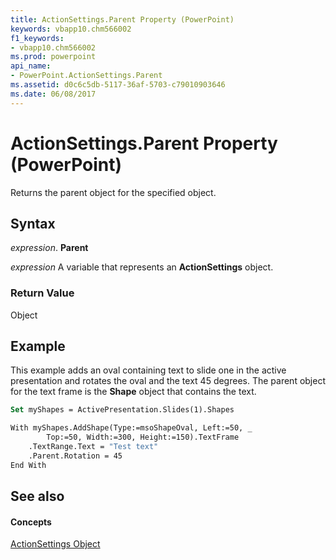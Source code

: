 ```yaml
---
title: ActionSettings.Parent Property (PowerPoint)
keywords: vbapp10.chm566002
f1_keywords:
- vbapp10.chm566002
ms.prod: powerpoint
api_name:
- PowerPoint.ActionSettings.Parent
ms.assetid: d0c6c5db-5117-36af-5703-c79010903646
ms.date: 06/08/2017
---
```



# ActionSettings.Parent Property (PowerPoint)

Returns the parent object for the specified object.


## Syntax

 _expression_. **Parent**

 _expression_ A variable that represents an **ActionSettings** object.


### Return Value

Object


## Example

This example adds an oval containing text to slide one in the active presentation and rotates the oval and the text 45 degrees. The parent object for the text frame is the **Shape** object that contains the text.


```vb
Set myShapes = ActivePresentation.Slides(1).Shapes

With myShapes.AddShape(Type:=msoShapeOval, Left:=50, _
        Top:=50, Width:=300, Height:=150).TextFrame
    .TextRange.Text = "Test text"
    .Parent.Rotation = 45
End With
```


## See also


#### Concepts


[ActionSettings Object](actionsettings-object-powerpoint.md)

